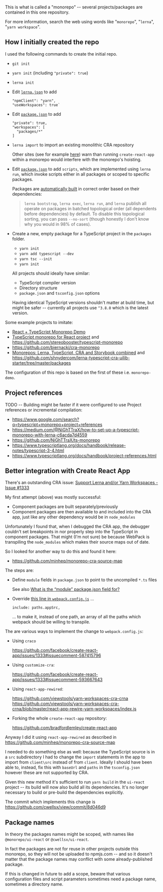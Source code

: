 This is what is called a "monorepo" -- several projects/packages are contained in this one repository.

For more information, search the web using words like "`monorepo`", "`lerna`", "`yarn workspace`".

## How I initially created the repo

I used the following commands to create the initial repo.

- `git init`
- `yarn init` (including `"private": true`)
- `lerna init`
- Edit [`lerna.json`](./lerna.json) to add
  ```
  "npmClient": "yarn",
  "useWorkspaces": true`
  ```
- Edit [`package.json`](./package.json) to add
  ```
  "private": true,
  "workspaces": [
    "packages/*"
  ]
  ```
- `lerna import` to import an existing monolithic CRA repository

  Other sites (see for example
  [here](https://github.com/facebook/create-react-app/issues/1333#issuecomment-384978840))
  warn than running `create-react-app` within a monorepo
  would interfere with the monorepo's hoisting.

- Edit [`package.json`](./package.json) to add `scripts`,
  which are implemented using `lerna run`,
  which invoke scripts either in all packages or scoped to specific packages.

  Packages are [automatically built](https://github.com/lerna/lerna/issues/1689#issuecomment-426090119) in correct order based on their dependencies:

  > `lerna bootstrap`, `lerna exec`, `lerna run`, and `lerna` publish all operate on packages in batched topological order (all dependents before dependencies) by default. To disable this topological sorting, you can pass `--no-sort` (though honestly I don't know why you would in 98% of cases).

- Create a new, empty package for a TypeScript project in the `packages` folder.

  - `yarn init`
  - `yarn add typescript --dev`
  - `yarn tsc --init`
  - `yarn init`

  All projects should ideally have similar:

  - TypeScript compiler version
  - Directory structure
  - `package.json` and `tsconfig.json` options

  Having identical TypeScript versions shouldn't matter at build time, but might be safer -- currently all projects use `^3.8.0` which is the latest version.

Some example projects to imitate:

- [React + TypeScript Monorepo Demo](https://juliangaramendy.dev/monorepo-demo/)
- [TypeScript monorepo for React project](https://dev.to/stereobooster/typescript-monorepo-for-react-project-3cpa) and https://github.com/stereobooster/typescript-monorepo
- https://github.com/biernacki/cra-monorepo
- [Monorepos: Lerna, TypeScript, CRA and Storybook combined](https://dev.to/shnydercom/monorepos-lerna-typescript-cra-and-storybook-combined-4hli) and https://github.com/shnydercom/lerna-typescript-cra-uilib-starter/tree/master/packages

The configuration of this repo is based on the first of these i.e. `monorepo-demo`.

## Project references

TODO -- Building might be faster if it were configured to use Project references or incremental compilation:

- https://www.google.com/search?q=typescript+monorepo+project+references
- https://medium.com/@NiGhTTraX/how-to-set-up-a-typescript-monorepo-with-lerna-c6acda7d4559
- https://github.com/NiGhTTraX/ts-monorepo
- https://www.typescriptlang.org/docs/handbook/release-notes/typescript-3-4.html
- https://www.typescriptlang.org/docs/handbook/project-references.html

## Better integration with Create React App

There's an outstanding CRA issue:
[Support Lerna and/or Yarn Workspaces - Issue #1333](https://github.com/facebook/create-react-app/issues/1333)

My first attempt (above) was mostly successful:

- Component packages are built separately/previously
- Component packages are then available to and included into the CRA app, just like any other dependency would be in `node_modules`

Unfortunately I found that, when I debugged the CRA app, the debugger
couldn't set breakpoints in nor properly step into the TypeScript in component packages.
That might (I'm not sure) be because WebPack is transpiling
the `node_modules` which makes their source maps out of date.

So I looked for another way to do this and found it here:

- https://github.com/minheq/monorepo-cra-source-map

The steps are:

- Define `module` fields in `package.json` to point to the uncompiled `*.ts` files

  See also [What is the “module” package.json field for?](https://stackoverflow.com/questions/42708484/what-is-the-module-package-json-field-for)

- Override [this line in `webpack.config.js`](https://github.com/facebook/create-react-app/blob/fa648daca1dedd97aec4fa3bae8752c4dcf37e6f/packages/react-scripts/config/webpack.config.js#L399) ...

  ```
  include: paths.appSrc,
  ```

  ... to make it, instead of one path, an array of all the paths which webpack should be willing to transpile.

The are various ways to implement the change to `webpack.config.js`:

- Using `craco`

  https://github.com/facebook/create-react-app/issues/1333#issuecomment-587415796

- Using `customize-cra`:

  https://github.com/facebook/create-react-app/issues/1333#issuecomment-593667643

- Using `react-app-rewired`:

  https://github.com/viewstools/yarn-workspaces-cra-crna  
  https://github.com/viewstools/yarn-workspaces-cra-crna/blob/master/react-app-rewire-yarn-workspaces/index.js

- Forking the whole `create-react-app` repository:

  https://github.com/bradfordlemley/create-react-app

Anyway I did it using `react-app-rewired` as described in
https://github.com/minheq/monorepo-cra-source-map

I needed to do something else as well: because the TypeScript source is in a `src` subdirectory
I had to change the `import` statements in the app to import from
`client\src` instead of from `client`.
Ideally I should have been able to, instead, fix this with
`baseUrl` and `paths` in the `tsconfig.json` however these
are not supported by CRA.

Given this new method it's sufficient to run `yarn build` in the `ui-react` project --
its build will now also build all its dependencies.
It's no longer necessary to build or pre-build the dependencies explicitly.

The commit which implements this change is https://github.com/cwellsx/view/commit/8d046d9

## Package names

In theory the packages names might be scoped, with names like `@monorepo/ui-react` or `@cwellsx/ui-react`.

In fact the packages are not for reuse in other projects outside this monorepo,
so they will not be uploaded to npmjs.com -- and so it doesn't matter that the package names
may conflict with some already-published package.

If this is changed in future to add a scope, beware that various configuration files and script parameters sometimes need a package name, sometimes a directory name.
